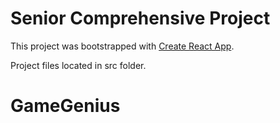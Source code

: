 # Senior Comprehensive Project

This project was bootstrapped with [Create React App](https://github.com/facebook/create-react-app).

Project files located in src folder. 

# GameGenius
